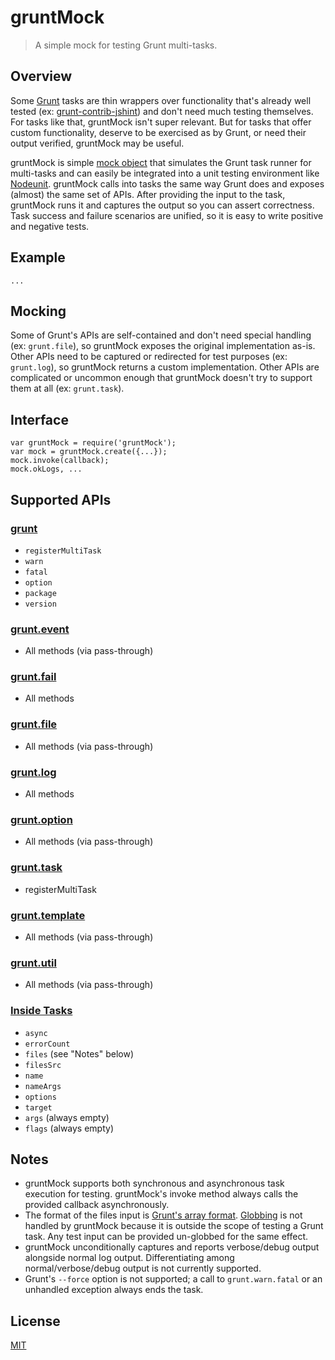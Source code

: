 # gruntMock

> A simple mock for testing Grunt multi-tasks.

## Overview

Some [Grunt](http://gruntjs.com/) tasks are thin wrappers over functionality that's already well tested (ex: [grunt-contrib-jshint](https://www.npmjs.org/package/grunt-contrib-jshint)) and don't need much testing themselves. For tasks like that, gruntMock isn't super relevant. But for tasks that offer custom functionality, deserve to be exercised as by Grunt, or need their output verified, gruntMock may be useful.

gruntMock is simple [mock object](http://en.wikipedia.org/wiki/Mock_object) that simulates the Grunt task runner for multi-tasks and can easily be integrated into a unit testing environment like [Nodeunit](https://www.npmjs.org/package/nodeunit). gruntMock calls into tasks the same way Grunt does and exposes (almost) the same set of APIs. After providing the input to the task, gruntMock runs it and captures the output so you can assert correctness. Task success and failure scenarios are unified, so it is easy to write positive and negative tests.

## Example

```
...
```

## Mocking

Some of Grunt's APIs are self-contained and don't need special handling (ex: `grunt.file`), so gruntMock exposes the original implementation as-is. Other APIs need to be captured or redirected for test purposes (ex: `grunt.log`), so gruntMock returns a custom implementation. Other APIs are complicated or uncommon enough that gruntMock doesn't try to support them at all (ex: `grunt.task`).

## Interface

```
var gruntMock = require('gruntMock');
var mock = gruntMock.create({...});
mock.invoke(callback);
mock.okLogs, ...
```

## Supported APIs

### [grunt](http://gruntjs.com/api/grunt)
* `registerMultiTask`
* `warn`
* `fatal`
* `option`
* `package`
* `version`

### [grunt.event](http://gruntjs.com/api/grunt.event)

* All methods (via pass-through)

### [grunt.fail](http://gruntjs.com/api/grunt.fail)

* All methods

### [grunt.file](http://gruntjs.com/api/grunt.file)

* All methods (via pass-through)

### [grunt.log](http://gruntjs.com/api/grunt.log)

* All methods

### [grunt.option](http://gruntjs.com/api/grunt.option)

* All methods (via pass-through)

### [grunt.task](http://gruntjs.com/api/grunt.task)

* registerMultiTask

### [grunt.template](http://gruntjs.com/api/grunt.template)

* All methods (via pass-through)

### [grunt.util](http://gruntjs.com/api/grunt.util)

* All methods (via pass-through)

### [Inside Tasks](http://gruntjs.com/api/inside-tasks)

* `async`
* `errorCount`
* `files` (see "Notes" below)
* `filesSrc`
* `name`
* `nameArgs`
* `options`
* `target`
* `args` (always empty)
* `flags` (always empty)

## Notes

* gruntMock supports both synchronous and asynchronous task execution for testing. gruntMock's invoke method always calls the provided callback asynchronously.
* The format of the files input is [Grunt's array format](http://gruntjs.com/configuring-tasks#files-array-format). [Globbing](http://gruntjs.com/configuring-tasks#globbing-patterns) is not handled by gruntMock because it is outside the scope of testing a Grunt task. Any test input can be provided un-globbed for the same effect.
* gruntMock unconditionally captures and reports verbose/debug output alongside normal log output. Differentiating among normal/verbose/debug output is not currently supported.
* Grunt's `--force` option is not supported; a call to `grunt.warn.fatal` or an unhandled exception always ends the task.

## License

[MIT](LICENSE)
